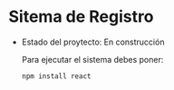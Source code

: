 <h1> Sitema de Registro</h1>

- Estado del proytecto: En construcción

  Para ejecutar el sistema debes poner:

  ```npm install react```

